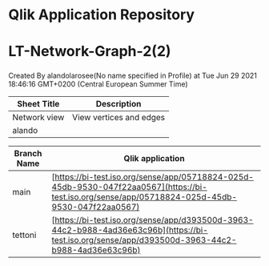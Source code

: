 # Qlik Application Repository 
# LT-Network-Graph-2(2)
### 
Created By alandolarosee(No name specified in Profile) at Tue Jun 29 2021 18:46:16 GMT+0200 (Central European Summer Time)




Sheet Title | Description
------------ | -------------
Network view|View vertices and edges
alando|



Branch Name|Qlik application
---|---
main|[https://bi-test.iso.org/sense/app/05718824-025d-45db-9530-047f22aa0567](https://bi-test.iso.org/sense/app/05718824-025d-45db-9530-047f22aa0567)
tettoni|[https://bi-test.iso.org/sense/app/d393500d-3963-44c2-b988-4ad36e63c96b](https://bi-test.iso.org/sense/app/d393500d-3963-44c2-b988-4ad36e63c96b)